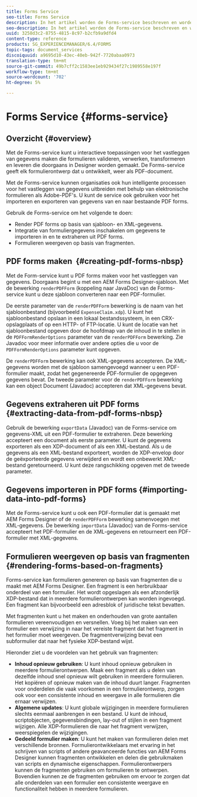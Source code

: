 ```yaml
---
title: Forms Service
seo-title: Forms Service
description: In het artikel worden de Forms-service beschreven en worden de taken beschreven die u met Forms kunt uitvoeren.
seo-description: In het artikel worden de Forms-service beschreven en worden de taken beschreven die u met Forms kunt uitvoeren.
uuid: 3258d3c2-8755-4815-8c97-b2cfb9a9dfd4
content-type: reference
products: SG_EXPERIENCEMANAGER/6.4/FORMS
topic-tags: document_services
discoiquuid: a9695d10-43ec-40eb-942f-7720abaa0973
translation-type: tm+mt
source-git-commit: 49b7cff2c1583ee1eb929434f27c1989558e197f
workflow-type: tm+mt
source-wordcount: '702'
ht-degree: 5%

---
```



# Forms Service {#forms-service}

## Overzicht {#overview}

Met de Forms-service kunt u interactieve toepassingen voor het vastleggen van gegevens maken die formulieren valideren, verwerken, transformeren en leveren die doorgaans in Designer worden gemaakt. De Forms-service geeft elk formulierontwerp dat u ontwikkelt, weer als PDF-document.

Met de Forms-service kunnen organisaties ook hun intelligente processen voor het vastleggen van gegevens uitbreiden met behulp van elektronische formulieren als Adobe-PDF&#39;s. U kunt de service ook gebruiken voor het importeren en exporteren van gegevens van en naar bestaande PDF forms.

Gebruik de Forms-service om het volgende te doen:

* Render PDF forms op basis van sjabloon- en XML-gegevens.
* Integratie van formuliergegevens inschakelen om gegevens te importeren in en te extraheren uit PDF forms.
* Formulieren weergeven op basis van fragmenten.

## PDF forms maken  {#creating-pdf-forms-nbsp}

Met de Form-service kunt u PDF forms maken voor het vastleggen van gegevens. Doorgaans begint u met een AEM Forms Designer-sjabloon. Met de bewerking `renderPDFForm` (koppeling naar JavaDoc) van de Forms-service kunt u deze sjabloon converteren naar een PDF-formulier.

De eerste parameter van de `renderPDFForm` bewerking is de naam van het sjabloonbestand (bijvoorbeeld `ExpenseClaim.xdp`). U kunt het sjabloonbestand opslaan in een lokaal bestandssysteem, in een CRX-opslagplaats of op een HTTP- of FTP-locatie. U kunt de locatie van het sjabloonbestand opgeven door de hoofdmap van de inhoud in te stellen in de `PDFFormRenderOptions` parameter van de `renderPDFForm` bewerking. Zie Javadoc voor meer informatie over andere opties die u voor de `PDFFormRenderOptions` parameter kunt opgeven.

De `renderPDFForm` bewerking kan ook XML-gegevens accepteren. De XML-gegevens worden met de sjabloon samengevoegd wanneer u een PDF-formulier maakt, zodat het gegenereerde PDF-formulier de opgegeven gegevens bevat. De tweede parameter voor de `renderPDFForm` bewerking kan een object Document (Javadoc) accepteren dat XML-gegevens bevat.

## Gegevens extraheren uit PDF forms  {#extracting-data-from-pdf-forms-nbsp}

Gebruik de bewerking `exportData` (Javadoc) van de Forms-service om gegevens-XML uit een PDF-formulier te extraheren. Deze bewerking accepteert een document als eerste parameter. U kunt de gegevens exporteren als een XDP-document of als een XML-bestand. Als u de gegevens als een XML-bestand exporteert, worden de XDP-envelop door de geëxporteerde gegevens verwijderd en wordt een onbewerkt XML-bestand geretourneerd. U kunt deze rangschikking opgeven met de tweede parameter.

## Gegevens importeren in PDF forms {#importing-data-into-pdf-forms}

Met de Forms-service kunt u ook een PDF-formulier dat is gemaakt met AEM Forms Designer of de `renderPDFForm` bewerking samenvoegen met XML-gegevens. De bewerking `importData` (Javadoc) van de Forms-service accepteert het PDF-formulier en de XML-gegevens en retourneert een PDF-formulier met XML-gegevens.

## Formulieren weergeven op basis van fragmenten {#rendering-forms-based-on-fragments}

Forms-service kan formulieren genereren op basis van fragmenten die u maakt met AEM Forms Designer. Een fragment is een herbruikbaar onderdeel van een formulier. Het wordt opgeslagen als een afzonderlijk XDP-bestand dat in meerdere formulierontwerpen kan worden ingevoegd. Een fragment kan bijvoorbeeld een adresblok of juridische tekst bevatten.

Met fragmenten kunt u het maken en onderhouden van grote aantallen formulieren vereenvoudigen en versnellen. Voeg bij het maken van een formulier een verwijzing in naar het vereiste fragment dat het fragment in het formulier moet weergeven. De fragmentverwijzing bevat een subformulier dat naar het fysieke XDP-bestand wijst.

Hieronder ziet u de voordelen van het gebruik van fragmenten:

* **Inhoud opnieuw gebruiken**: U kunt inhoud opnieuw gebruiken in meerdere formulierontwerpen. Maak een fragment als u delen van dezelfde inhoud snel opnieuw wilt gebruiken in meerdere formulieren. Het kopiëren of opnieuw maken van de inhoud duurt langer. Fragmenten voor onderdelen die vaak voorkomen in een formulierontwerp, zorgen ook voor een consistente inhoud en weergave in alle formulieren die ernaar verwijzen.
* **Algemene updates**: U kunt globale wijzigingen in meerdere formulieren slechts eenmaal aanbrengen in een bestand. U kunt de inhoud, scriptobjecten, gegevensbindingen, lay-out of stijlen in een fragment wijzigen. Alle XDP-formulieren die naar het fragment verwijzen, weerspiegelen de wijzigingen.
* **Gedeeld formulier maken**: U kunt het maken van formulieren delen met verschillende bronnen. Formulierontwikkelaars met ervaring in het schrijven van scripts of andere geavanceerde functies van AEM Forms Designer kunnen fragmenten ontwikkelen en delen die gebruikmaken van scripts en dynamische eigenschappen. Formulierontwerpers kunnen de fragmenten gebruiken om formulieren te ontwerpen. Bovendien kunnen ze de fragmenten gebruiken om ervoor te zorgen dat alle onderdelen van een formulier een consistente weergave en functionaliteit hebben in meerdere formulieren.

